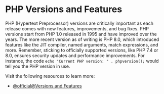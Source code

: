 # PHP Versions and Features

PHP (Hypertext Preprocessor) versions are critically important as each release comes with new features, improvements, and bug fixes. PHP versions start from PHP 1.0 released in 1995 and have improved over the years. The more recent version as of writing is PHP 8.0, which introduced features like the JIT compiler, named arguments, match expressions, and more. Remember, sticking to officially supported versions, like PHP 7.4 or 8.0, ensures security updates and performance improvements. For instance, the code `echo "Current PHP version: " . phpversion();` would tell you the PHP version in use.

Visit the following resources to learn more:

- [@official@Versions and Features](https://www.php.net/manual/en/history.php.php)
